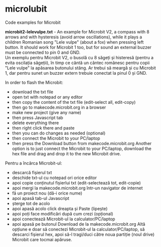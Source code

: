 # microlubit
Code examples for Microbit

<b>microbit2-lelevulpe.txt</b> - An example for Microbit V2, a compass with 8 arrows and with hysteresis (avoid arrow oscillations), while it plays a children Romanian song "Lele vulpe" (about a fox) when pressing left button. It should work for Microbit 1 too, but for sound an external buzzer must be connected to pin 0 and GND.
<br>Un exemplu pentru Microbit V2, o busolă cu 8 săgeți și histeresă (pentru a evita oscilația săgeții), în timp ce cântă un cântec românesc pentru copii "Lele vulpe" la apăsarea butonului stâng. Ar trebui să meargă și cu Microbit 1, dar pentru sunet un buzzer extern trebuie conectat la pinul 0 și GND.

In order to flash the Microbit:
- download the txt file
- open txt with notepad or any editor
- then copy the content of the txt file (edit-select all, edit-copy)
- then go to makecode.microbit.org in a browser
- make new project (give any name)
- then press Javascript tab
- delete everything there
- then right click there and paste
- then you can do changes as needed (optional)
- then connect the Microbit to your PC/laptop
- then press the Download button from makecode.microbit.org
Another option is to just connect the Microbit to your PC/laptop, download the hex file and drag and drop it to the new Microbit drive.

Pentru a încărca Microbit-ul:
- descarcă fișierul txt
- deschide txt-ul cu notepad ori orice editor
- apoi copie conținutul fișierlui txt (edit-selectează tot, edit-copie)
- apoi mergi la makecode.microbit.org într-un navigator de internet
- fă un proiect nou (dă-i orice nume)
- apoi apasă tab-ul Javascript
- șterge tot de acolo
- apoi apasă acolo click dreapta și Paste (lipește)
- apoi poți face modificări după cum crezi (opțional)
- apoi conectează Microbit-ul la calculator/PC/laptop
- apoi apasă pe butonul Download de la makecode.microbit.org
Altă opțiune e doar să conectezi Microbit-ul la calculator/PC/laptop, să descarci fișierul hex, apoi să-l tragi/duci către noua partiție (noul drive) Microbit care tocmai apăruse.

